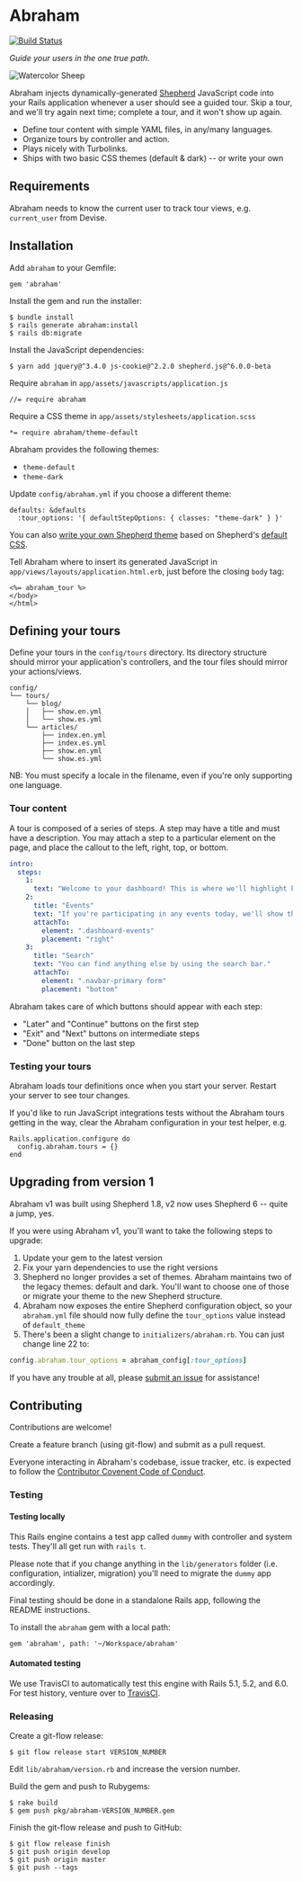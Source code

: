 # Abraham

[![Build Status](https://travis-ci.com/actmd/abraham.svg?branch=master)](https://travis-ci.com/actmd/abraham)

_Guide your users in the one true path._

![Watercolor Sheep](https://upload.wikimedia.org/wikipedia/commons/e/e4/Watercolor_Sheep_Drawing.jpg)

Abraham injects dynamically-generated [Shepherd](https://shepherdjs.dev/) JavaScript code into your Rails application whenever a user should see a guided tour. Skip a tour, and we'll try again next time; complete a tour, and it won't show up again.

* Define tour content with simple YAML files, in any/many languages.
* Organize tours by controller and action.
* Plays nicely with Turbolinks.
* Ships with two basic CSS themes (default & dark) -- or write your own

## Requirements

Abraham needs to know the current user to track tour views, e.g. `current_user` from Devise.

## Installation

Add `abraham` to your Gemfile:

```
gem 'abraham'

```

Install the gem and run the installer:

```
$ bundle install
$ rails generate abraham:install
$ rails db:migrate
```

Install the JavaScript dependencies:

```
$ yarn add jquery@^3.4.0 js-cookie@^2.2.0 shepherd.js@^6.0.0-beta
```

Require `abraham` in `app/assets/javascripts/application.js`

```
//= require abraham
```

Require a CSS theme in `app/assets/stylesheets/application.scss`

```
*= require abraham/theme-default
```

Abraham provides the following themes:

- `theme-default`
- `theme-dark`

Update `config/abraham.yml` if you choose a different theme:

```
defaults: &defaults
  :tour_options: '{ defaultStepOptions: { classes: "theme-dark" } }'
```

You can also [write your own Shepherd theme](https://shepherdjs.dev/docs/tutorial-03-styling.html) based on Shepherd's [default CSS](https://github.com/shipshapecode/shepherd/releases/download/v6.0.0-beta.1/shepherd.css).

Tell Abraham where to insert its generated JavaScript in `app/views/layouts/application.html.erb`, just before the closing `body` tag:

```erb
<%= abraham_tour %>
</body>
</html>
```

## Defining your tours

Define your tours in the `config/tours` directory. Its directory structure should mirror your application's controllers, and the tour files should mirror your actions/views.

```
config/
└── tours/
    └── blog/
    │   ├── show.en.yml
    │   └── show.es.yml    
    └── articles/
        ├── index.en.yml
        ├── index.es.yml
        ├── show.en.yml
        └── show.es.yml
```

NB: You must specify a locale in the filename, even if you're only supporting one language.

### Tour content

A tour is composed of a series of steps. A step may have a title and must have a description. You may attach a step to a particular element on the page, and place the callout to the left, right, top, or bottom.

```yaml
intro:
  steps:
    1:
      text: "Welcome to your dashboard! This is where we'll highlight key information to manage your day."
    2:
      title: "Events"
      text: "If you're participating in any events today, we'll show that here."
      attachTo:
        element: ".dashboard-events"
        placement: "right"
    3:
      title: "Search"
      text: "You can find anything else by using the search bar."
      attachTo:
        element: ".navbar-primary form"
        placement: "bottom"
```

Abraham takes care of which buttons should appear with each step:

* "Later" and "Continue" buttons on the first step
* "Exit" and "Next" buttons on intermediate steps
* "Done" button on the last step

### Testing your tours

Abraham loads tour definitions once when you start your server. Restart your server to see tour changes.

If you'd like to run JavaScript integrations tests without the Abraham tours getting in the way, clear the Abraham configuration in your test helper, e.g.

```
Rails.application.configure do
  config.abraham.tours = {}
end
```

## Upgrading from version 1

Abraham v1 was built using Shepherd 1.8, v2 now uses Shepherd 6 -- quite a jump, yes.

If you were using Abraham v1, you'll want to take the following steps to upgrade:

1. Update your gem to the latest version
1. Fix your yarn dependencies to use the right versions
1. Shepherd no longer provides a set of themes. Abraham maintains two of the legacy themes: default and dark. You'll want to choose one of those or migrate your theme to the new Shepherd structure.
1. Abraham now exposes the entire Shepherd configuration object, so your `abraham.yml` file should now fully define the `tour_options` value instead of `default_theme`
1. There's been a slight change to `initializers/abraham.rb`. You can just change line 22 to:

```rb
config.abraham.tour_options = abraham_config[:tour_options]
```

If you have any trouble at all, please [submit an issue](https://github.com/actmd/abraham/issues) for assistance!

## Contributing

Contributions are welcome!

Create a feature branch (using git-flow) and submit as a pull request.

Everyone interacting in Abraham's codebase, issue tracker, etc. is expected to follow the [Contributor Covenent Code of Conduct](https://www.contributor-covenant.org/version/1/4/code-of-conduct).

### Testing

#### Testing locally

This Rails engine contains a test app called `dummy` with controller and system tests. They'll all get run with `rails t`.

Please note that if you change anything in the `lib/generators` folder (i.e. configuration, intializer, migration) you'll need to migrate the `dummy` app accordingly.

Final testing should be done in a standalone Rails app, following the README instructions.

To install the `abraham` gem with a local path:

```
gem 'abraham', path: '~/Workspace/abraham'
```

#### Automated testing

We use TravisCI to automatically test this engine with Rails 5.1, 5.2, and 6.0. For test history, venture over to [TravisCI](https://travis-ci.com/actmd/abraham).

### Releasing

Create a git-flow release:

```
$ git flow release start VERSION_NUMBER
```

Edit `lib/abraham/version.rb` and increase the version number.

Build the gem and push to Rubygems:

```
$ rake build
$ gem push pkg/abraham-VERSION_NUMBER.gem
```

Finish the git-flow release and push to GitHub:

```
$ git flow release finish
$ git push origin develop
$ git push origin master
$ git push --tags
```
